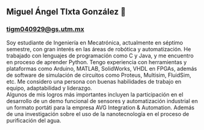 ## Miguel Ángel TIxta González 👻
### tigm040929@gs.utm.mx
Soy estudiante de Ingeniería en Mecatrónica, actualmente en séptimo semestre, con gran interés en las áreas de robótica y automatización. He trabajado con lenguajes de programación como C y Java, y me encuentro en proceso de aprender Python. Tengo experiencia con herramientas y plataformas como Arduino, MATLAB, SolidWorks, VHDL en FPGAs, además de software de simulación de circuitos como Proteus, Multisim, FluidSim, etc. Me considero una persona con buenas habilidades de trabajo en equipo, adaptabilidad y liderazgo. 
<br/>Algunos de mis logros más importantes incluyen la participación en el desarrollo de un demo funcional de sensores y automatización  industrial en un formato portáti para la empresa AVG Integration & Automation. Además de una investigación sobre el uso de la nanotecnología en el proceso de purificación del agua.
<!--
**MiguelTG49/MiguelTG49** is a ✨ _special_ ✨ repository because its `README.md` (this file) appears on your GitHub profile.

Here are some ideas to get you started:

- 🔭 I’m currently working on ...
- 🌱 I’m currently learning ...
- 👯 I’m looking to collaborate on ...
- 🤔 I’m looking for help with ...
- 💬 Ask me about ...
- 📫 How to reach me: ...
- 😄 Pronouns: ...
- ⚡ Fun fact: ...
-->

